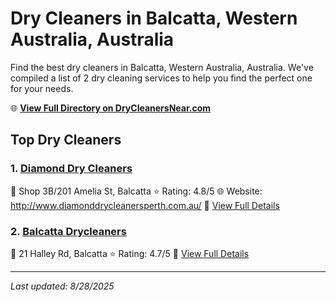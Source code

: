# Dry Cleaners in Balcatta, Western Australia, Australia

Find the best dry cleaners in Balcatta, Western Australia, Australia. We've compiled a list of 2 dry cleaning services to help you find the perfect one for your needs.

🌐 **[View Full Directory on DryCleanersNear.com](https://drycleanersnear.com/city/Australia/Western%20Australia/Balcatta)**

## Top Dry Cleaners

### 1. [Diamond Dry Cleaners](https://drycleanersnear.com/dryCleaner/68ad16101d9ee695c9252d14/diamond-dry-cleaners)
📍 Shop 3B/201 Amelia St, Balcatta
⭐ Rating: 4.8/5
🌐 Website: http://www.diamonddrycleanersperth.com.au/
🔗 [View Full Details](https://drycleanersnear.com/dryCleaner/68ad16101d9ee695c9252d14/diamond-dry-cleaners)

### 2. [Balcatta Drycleaners](https://drycleanersnear.com/dryCleaner/68ad16491d9ee695c9252ee9/balcatta-drycleaners)
📍 21 Halley Rd, Balcatta
⭐ Rating: 4.7/5
🔗 [View Full Details](https://drycleanersnear.com/dryCleaner/68ad16491d9ee695c9252ee9/balcatta-drycleaners)


---

*Last updated: 8/28/2025*
